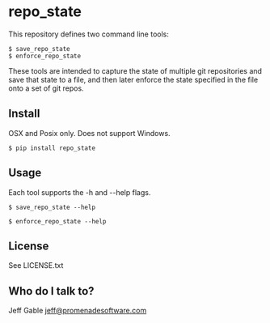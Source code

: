# repo\_state #

This repository defines two command line tools:  
```
$ save_repo_state
$ enforce_repo_state
```

These tools are intended to capture the state of multiple git repositories and save that state to a file, and then later enforce the state specified in the file onto a set of git repos. 

## Install ##

OSX and Posix only. Does not support Windows. 

```
$ pip install repo_state
```

## Usage ##

Each tool supports the -h and --help flags. 

```
$ save_repo_state --help

$ enforce_repo_state --help
```

## License ##

See LICENSE.txt


## Who do I talk to? ##

Jeff Gable  jeff@promenadesoftware.com

